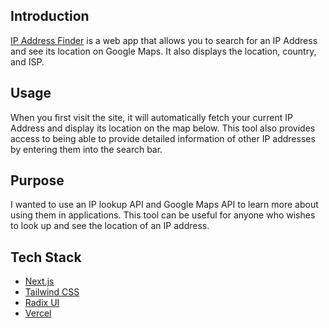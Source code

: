 ## Introduction

[IP Address Finder](https://ip-searcher-eight.vercel.app) is a web app that allows you to search for an IP Address and see its location on Google Maps. It also displays the location, country, and ISP.

## Usage

When you first visit the site, it will automatically fetch your current IP Address and display its location on the map below. This tool also provides access to being able to provide detailed information of other IP addresses by entering them into the search bar.

## Purpose

I wanted to use an IP lookup API and Google Maps API to learn more about using them in applications. This tool can be useful for anyone who wishes to look up and see the location of an IP address.

## Tech Stack

- [Next.js](https://nextjs.org/)
- [Tailwind CSS](https://tailwindcss.com/)
- [Radix UI](https://www.radix-ui.com/)
- [Vercel](https://vercel.com/)
